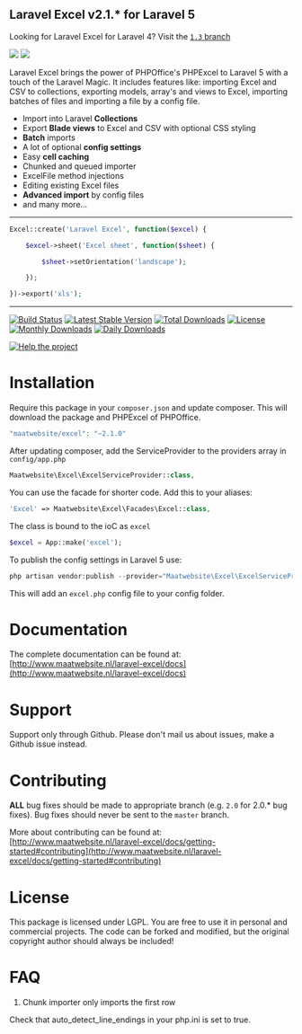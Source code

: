 ## Laravel Excel v2.1.* for Laravel 5

Looking for Laravel Excel for Laravel 4? Visit the [`1.3` branch](https://github.com/Maatwebsite/Laravel-Excel/tree/1.3)

[<img src="http://www.maatwebsite.nl/img/excel_banner.jpg"/>](http://www.maatwebsite.nl/laravel-excel/docs)
[<img src="https://cloud.githubusercontent.com/assets/7728097/6332170/1b495af2-bb84-11e4-9a93-34a9abc01840.jpg"/>](http://www.maatwebsite.nl/vacature-php-programmeur-maastricht)

Laravel Excel brings the power of PHPOffice's PHPExcel to Laravel 5 with a touch of the Laravel Magic. It includes features like: importing Excel and CSV to collections, exporting models, array's and views to Excel, importing batches of files and importing a file by a config file.

- Import into Laravel **Collections**
- Export **Blade views** to Excel and CSV with optional CSS styling
- **Batch** imports
- A lot of optional **config settings**
- Easy **cell caching**
- Chunked and queued importer
- ExcelFile method injections
- Editing existing Excel files
- **Advanced import** by config files
- and many more...

---

```php
Excel::create('Laravel Excel', function($excel) {

    $excel->sheet('Excel sheet', function($sheet) {

        $sheet->setOrientation('landscape');

    });

})->export('xls');
```

---

[![Build Status](https://travis-ci.org/Maatwebsite/Laravel-Excel.svg?branch=master)](https://travis-ci.org/Maatwebsite/Laravel-Excel)
[![Latest Stable Version](https://poser.pugx.org/maatwebsite/excel/v/stable.png)](https://packagist.org/packages/maatwebsite/excel) [![Total Downloads](https://poser.pugx.org/maatwebsite/excel/downloads.png)](https://packagist.org/packages/maatwebsite/excel)  [![License](https://poser.pugx.org/maatwebsite/excel/license.png)](https://packagist.org/packages/maatwebsite/excel)
[![Monthly Downloads](https://poser.pugx.org/maatwebsite/excel/d/monthly.png)](https://packagist.org/packages/maatwebsite/excel)
[![Daily Downloads](https://poser.pugx.org/maatwebsite/excel/d/daily.png)](https://packagist.org/packages/maatwebsite/excel)

[![Help the project](http://www.pledgie.com/campaigns/30385.png?skin_name=chrome)](http://pledgie.com/campaigns/30385)

# Installation

Require this package in your `composer.json` and update composer. This will download the package and PHPExcel of PHPOffice.

```php
"maatwebsite/excel": "~2.1.0"
```

After updating composer, add the ServiceProvider to the providers array in `config/app.php`

```php
Maatwebsite\Excel\ExcelServiceProvider::class,
```

You can use the facade for shorter code. Add this to your aliases:

```php
'Excel' => Maatwebsite\Excel\Facades\Excel::class,
```

The class is bound to the ioC as `excel`

```php
$excel = App::make('excel');
```

To publish the config settings in Laravel 5 use:

```php
php artisan vendor:publish --provider="Maatwebsite\Excel\ExcelServiceProvider"
```

This will add an `excel.php` config file to your config folder.

# Documentation

The complete documentation can be found at: [http://www.maatwebsite.nl/laravel-excel/docs](http://www.maatwebsite.nl/laravel-excel/docs)

# Support

Support only through Github. Please don't mail us about issues, make a Github issue instead.

# Contributing

**ALL** bug fixes should be made to appropriate branch (e.g. `2.0` for 2.0.* bug fixes). Bug fixes should never be sent to the `master` branch.

More about contributing can be found at: [http://www.maatwebsite.nl/laravel-excel/docs/getting-started#contributing](http://www.maatwebsite.nl/laravel-excel/docs/getting-started#contributing)

# License

This package is licensed under LGPL. You are free to use it in personal and commercial projects. The code can be forked and modified, but the original copyright author should always be included!

# FAQ

1) Chunk importer only imports the first row

Check that auto_detect_line_endings in your php.ini is set to true.

